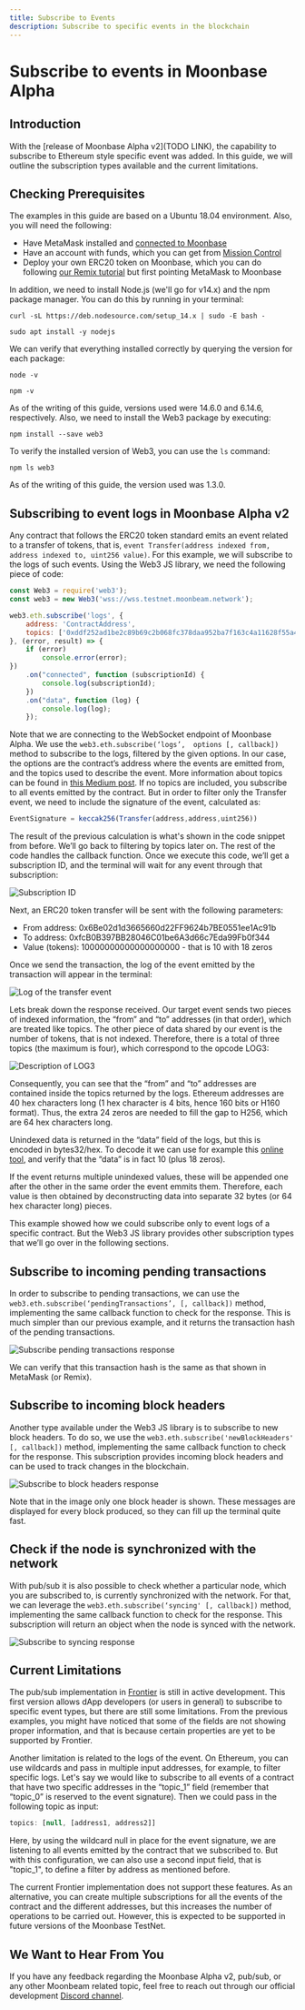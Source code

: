 ```yaml
---
title: Subscribe to Events
description: Subscribe to specific events in the blockchain
---
```


# Subscribe to events in Moonbase Alpha

## Introduction

With the [release of Moonbase Alpha v2](TODO LINK), the capability to subscribe to Ethereum style specific event was added. In this guide, we will outline the subscription types available and the current limitations.

## Checking Prerequisites

The examples in this guide are based on a Ubuntu 18.04 environment. Also, you will need the following:

-  Have MetaMask installed and [connected to Moonbase](/getting-started/testnet/metamask)
-  Have an account with funds, which you can get from [Mission Control](/getting-started/testnet/faucet)
-  Deploy your own ERC20 token on Moonbase, which you can do following [our Remix tutorial](/getting-started/local-node/using-remix) but first pointing MetaMask to Moonbase

In addition, we need to install Node.js (we'll go for v14.x) and the npm package manager. You can do this by running in your terminal:

```
curl -sL https://deb.nodesource.com/setup_14.x | sudo -E bash -
```
```
sudo apt install -y nodejs
```

We can verify that everything installed correctly by querying the version for each package:

```
node -v
```
```
npm -v
```

As of the writing of this guide, versions used were 14.6.0 and 6.14.6, respectively. Also, we need to install the Web3 package by executing:

```
npm install --save web3
```

To verify the installed version of Web3, you can use the `ls` command:

```
npm ls web3
```

As of the writing of this guide, the version used was 1.3.0. 

## Subscribing to event logs in Moonbase Alpha v2

Any contract that follows the ERC20 token standard emits an event related to a transfer of tokens, that is, `event Transfer(address indexed from, address indexed to, uint256 value)`. For this example, we will subscribe to the logs of such events. Using the Web3 JS library, we need the following piece of code:

```js
const Web3 = require('web3');
const web3 = new Web3('wss://wss.testnet.moonbeam.network');

web3.eth.subscribe('logs', {
    address: 'ContractAddress',
    topics: ['0xddf252ad1be2c89b69c2b068fc378daa952ba7f163c4a11628f55a4df523b3ef']
}, (error, result) => {
    if (error)
        console.error(error);
})
    .on("connected", function (subscriptionId) {
        console.log(subscriptionId);
    })
    .on("data", function (log) {
        console.log(log);
    });
```

Note that we are connecting to the WebSocket endpoint of Moonbase Alpha. We use the `web3.eth.subscribe(‘logs’,  options [, callback])` method to subscribe to the logs, filtered by the given options. In our case, the options are the contract’s address where the events are emitted from, and the topics used to describe the event. More information about topics can be found in [this Medium post](https://medium.com/mycrypto/understanding-event-logs-on-the-ethereum-blockchain-f4ae7ba50378). If no topics are included, you subscribe to all events emitted by the contract. But in order to filter only the Transfer event, we need to include the signature of the event, calculated as:

```js
EventSignature = keccak256(Transfer(address,address,uint256))
```

The result of the previous calculation is what's shown in the code snippet from before. We’ll go back to filtering by topics later on. The rest of the code handles the callback function. Once we execute this code, we’ll get a subscription ID, and the terminal will wait for any event through that subscription:

![Subscription ID](/images/testnet/testnet-pubsub1.png)

Next, an ERC20 token transfer will be sent with the following parameters:

-  From address: 0x6Be02d1d3665660d22FF9624b7BE0551ee1Ac91b
-  To address: 0xfcB0B397BB28046C01be6A3d66c7Eda99Fb0f344
-  Value (tokens): 10000000000000000000 - that is 10 with 18 zeros

Once we send the transaction, the log of the event emitted by the transaction will appear in the terminal:

![Log of the transfer event](/images/testnet/testnet-pubsub2.png)

Lets break down the response received. Our target event sends two pieces of indexed information, the “from” and “to” addresses (in that order), which are treated like topics. The other piece of data shared by our event is the number of tokens, that is not indexed. Therefore, there is a total of three topics (the maximum is four), which correspond to the opcode LOG3:

![Description of LOG3](/images/testnet/testnet-pubsub3.png)

Consequently, you can see that the “from” and “to” addresses are contained inside the topics returned by the logs. Ethereum addresses are 40 hex characters long (1 hex character is 4 bits, hence 160 bits or H160 format). Thus, the extra 24 zeros are needed to fill the gap to H256, which are 64 hex characters long. 

Unindexed data is returned in the “data” field of the logs, but this is encoded in bytes32/hex. To decode it we can use for example this [online tool](https://web3-type-converter.brn.sh/), and verify that the “data” is in fact 10 (plus 18 zeros). 

If the event returns multiple unindexed values, these will be appended one after the other in the same order the event emmits them. Therefore, each value is then obtained by deconstructing data into separate 32 bytes (or 64 hex character long) pieces.

This example showed how we could subscribe only to event logs of a specific contract. But the Web3 JS library provides other subscription types that we’ll go over in the following sections.

## Subscribe to incoming pending transactions

In order to subscribe to pending transactions, we can use the `web3.eth.subscribe(‘pendingTransactions’, [, callback])` method, implementing the same callback function to check for the response. This is much simpler than our previous example, and it returns the transaction hash of the pending transactions.

![Subscribe pending transactions response](/images/testnet/testnet-pubsub4.png)

We can verify that this transaction hash is the same as that shown in MetaMask (or Remix).

## Subscribe to incoming block headers

Another type available under the Web3 JS library is to subscribe to new block headers. To do so, we use the `web3.eth.subscribe('newBlockHeaders' [, callback])` method, implementing the same callback function to check for the response. This subscription provides incoming block headers and can be used to track changes in the blockchain.

![Subscribe to block headers response](/images/testnet/testnet-pubsub5.png)

Note that in the image only one block header is shown. These messages are displayed for every block produced, so they can fill up the terminal quite fast.

## Check if the node is synchronized with the network

With pub/sub it is also possible to check whether a particular node, which you are subscribed to, is currently synchronized with the network. For that, we can leverage the `web3.eth.subscribe(‘syncing' [, callback])` method, implementing the same callback function to check for the response. This subscription will return an object when the node is synced with the network.

![Subscribe to syncing response](/images/testnet/testnet-pubsub6.png)

## Current Limitations

The pub/sub implementation in [Frontier](https://github.com/paritytech/frontier) is still in active development. This first version allows dApp developers (or users in general) to subscribe to specific event types, but there are still some limitations. From the previous examples, you might have noticed that some of the fields are not showing proper information, and that is because certain properties are yet to be supported by Frontier.

Another limitation is related to the logs of the event. On Ethereum, you can use wildcards and pass in multiple input addresses, for example, to filter specific logs. Let's say we would like to subscribe to all events of a contract that have two specific addresses in the “topic_1” field (remember that “topic_0” is reserved to the event signature). Then we could pass in the following topic as input:

```js
topics: [null, [address1, address2]]
```

Here, by using the wildcard null in place for the event signature, we are listening to all events emitted by the contract that we subscribed to. But with this configuration, we can also use a second input field, that is "topic_1", to define a filter by address as mentioned before.

The current Frontier implementation does not support these features. As an alternative, you can create multiple subscriptions for all the events of the contract and the different addresses, but this increases the number of operations to be carried out. However, this is expected to be supported in future versions of the Moonbase TestNet.

## We Want to Hear From You

If you have any feedback regarding the Moonbase Alpha v2, pub/sub, or any other Moonbeam related topic, feel free to reach out through our official development [Discord channel](https://discord.gg/PfpUATX).



